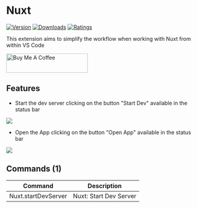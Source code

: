 # Nuxt

<p><a href="https://marketplace.visualstudio.com/items?itemName=allanoricil.nuxt" target="_blank" rel="noreferrer noopener"><img src="https://vsmarketplacebadge.apphb.com/version/allanoricil.nuxt.svg?style=for-the-badge&colorA=252526&colorB=43A047&label=VERSION" alt="Version"></a>
<a href="https://marketplace.visualstudio.com/items?itemName=allanoricil.nuxt" target="_blank" rel="noreferrer noopener"><img src="https://vsmarketplacebadge.apphb.com/downloads/allanoricil.nuxt.svg?style=for-the-badge&colorA=252526&colorB=43A047&label=DOWNLOADS" alt="Downloads"></a>
<a href="https://marketplace.visualstudio.com/items?itemName=allanoricil.nuxt" target="_blank" rel="noreferrer noopener"><img src="https://vsmarketplacebadge.apphb.com/rating-star/allanoricil.nuxt.svg?style=for-the-badge&colorA=252526&colorB=43A047&label=RATING" alt="Ratings"></a></p>

This extension aims to simplify the workflow when working with Nuxt from within VS Code

<a href="https://www.buymeacoffee.com/allanoricil" target="_blank"><img src="https://cdn.buymeacoffee.com/buttons/default-orange.png" alt="Buy Me A Coffee" style="height: 51px !important;width: 217px !important;" ></a>

## Features

- Start the dev server clicking on the button "Start Dev" available in the status bar

<img src="https://drive.google.com/uc?id=1yhkQn3ZvMSDn3ELaDdpgPTtsHyEY_-Fq"></img>

- Open the App clicking on the button "Open App" available in the status bar

<img src="https://drive.google.com/uc?id=1oD9cnv3nw5AcyJwQoscEAJsrzPj_dgeE"></img>


<!-- COMMANDS_START -->
## Commands (1)

|Command|Description|
|-|-|
|Nuxt.startDevServer|Nuxt: Start Dev Server|
<!-- COMMANDS_END -->